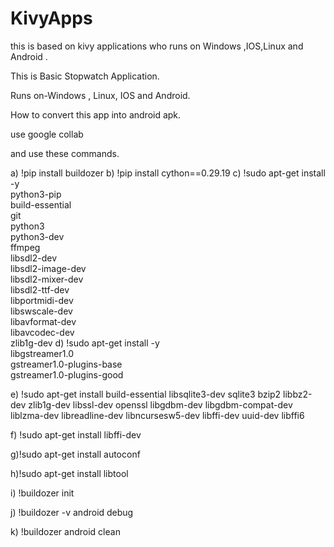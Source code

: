# KivyApps
this is based on kivy applications who runs on Windows ,IOS,Linux and Android .

This is Basic Stopwatch Application.

Runs on-Windows , Linux, IOS and Android.

How to convert this app into android apk.

use google collab

and use these commands.

a) !pip install buildozer
b) !pip install cython==0.29.19
c) !sudo apt-get install -y \
    python3-pip \
    build-essential \
    git \
    python3 \
    python3-dev \
    ffmpeg \
    libsdl2-dev \
    libsdl2-image-dev \
    libsdl2-mixer-dev \
    libsdl2-ttf-dev \
    libportmidi-dev \
    libswscale-dev \
    libavformat-dev \
    libavcodec-dev \
    zlib1g-dev
d) !sudo apt-get install -y \
    libgstreamer1.0 \
    gstreamer1.0-plugins-base \
    gstreamer1.0-plugins-good

e) !sudo apt-get install build-essential libsqlite3-dev sqlite3 bzip2 libbz2-dev zlib1g-dev libssl-dev openssl libgdbm-dev libgdbm-compat-dev liblzma-dev libreadline-dev libncursesw5-dev libffi-dev uuid-dev libffi6

f) !sudo apt-get install libffi-dev

g)!sudo apt-get install autoconf

h)!sudo apt-get install libtool

i) !buildozer init

j) !buildozer -v android debug

k) !buildozer android clean


